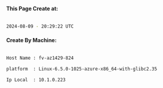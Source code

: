 
   
#### This Page Create at:

```bash

2024-08-09 - 20:29:22 UTC

```

#### Create By Machine:

```bash

Host Name : fv-az1429-824

platform  : Linux-6.5.0-1025-azure-x86_64-with-glibc2.35

Ip Local  : 10.1.0.223

```

